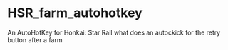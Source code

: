 # HSR_farm_autohotkey
An AutoHotKey for Honkai: Star Rail what does an autockick for the retry button after a farm
